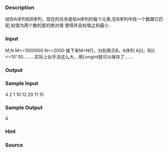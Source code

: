 
### Description
给你A序列和B序列，现在的任务是给A序列的每个元素,在B序列中找一个数跟它匹配,权值为两个数的差的绝对值
使得并且权值之和最小.

### Input
M,N M<=1000000  N<=2000
接下来M+N行，分别表示B，A序列
A[i]，B[i]<=10^30.........实际上似乎没这么大，用Longint就可以保存了.......

### Output

### Sample Input
4 2
1
10
12
20
11
15

### Sample Output
4

### Hint

### Source
